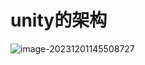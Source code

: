 # unity的架构

![image-20231201145508727](C:\Users\王周凯\AppData\Roaming\Typora\typora-user-images\image-20231201145508727.png)